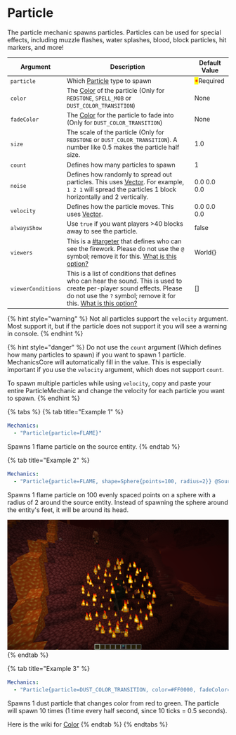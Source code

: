 # Particle

The particle mechanic spawns particles. Particles can be used for special effects, including muzzle flashes, water splashes, blood, block particles, hit markers, and more!

| Argument           | Description                                                                                                                                                                                                                   | Default Value                              |
| ------------------ | ----------------------------------------------------------------------------------------------------------------------------------------------------------------------------------------------------------------------------- | ------------------------------------------ |
| `particle`         | Which [Particle](http://127.0.0.1:5000/s/IIUkVnlH40vVBzLhWWQ8/references#particle "mention") type to spawn                                                                                                                    | <mark style="color:red;">\*</mark>Required |
| `color`            | The [Color](http://127.0.0.1:5000/s/IIUkVnlH40vVBzLhWWQ8/ "mention") of the particle (Only for `REDSTONE`, `SPELL_MOB` or `DUST_COLOR_TRANSITION`)                                                                            | None                                       |
| `fadeColor`        | The [Color](http://127.0.0.1:5000/s/IIUkVnlH40vVBzLhWWQ8/ "mention") for the particle to fade into (Only for `DUST_COLOR_TRANSITION`)                                                                                         | None                                       |
| `size`             | The scale of the particle (Only for `REDSTONE` or `DUST_COLOR_TRANSITION`). A number like 0.5 makes the particle half size.                                                                                                   | 1.0                                        |
| `count`            | Defines how many particles to spawn                                                                                                                                                                                           | 1                                          |
| `noise`            | Defines how randomly to spread out particles. This uses [Vector](http://127.0.0.1:5000/s/IIUkVnlH40vVBzLhWWQ8/vector "mention"). For example, `1 2 1` will spread the particles 1 block horizontally and 2 vertically.        | 0.0 0.0 0.0                                |
| `velocity`         | Defines how the particle moves. This uses [Vector](http://127.0.0.1:5000/s/IIUkVnlH40vVBzLhWWQ8/vector "mention").                                                                                                            | 0.0 0.0 0.0                                |
| `alwaysShow`       | Use `true` if you want players >40 blocks away to see the particle.                                                                                                                                                           | false                                      |
| `viewers`          | This is a [#targeter](../#targeter "mention") that defines who can see the firework. Please do not use the `@` symbol; remove it for this. [What is this option?](https://youtu.be/pFsVM4fQNHo)                               | World{}                                    |
| `viewerConditions` | This is a list of conditions that defines who can hear the sound. This is used to create per-player sound effects. Please do not use the `?` symbol; remove it for this. [What is this option?](https://youtu.be/pFsVM4fQNHo) | \[]                                        |

{% hint style="warning" %}
Not all particles support the `velocity` argument. Most support it, but if the particle does not support it you will see a warning in console.&#x20;
{% endhint %}

{% hint style="danger" %}
Do not use the `count` argument (Which defines how many particles to spawn) if you want to spawn 1 particle. MechanicsCore will automatically fill in the value. This is especially important if you use the `velocity` argument, which does not support `count`.&#x20;

To spawn multiple particles while using `velocity`, copy and paste your entire ParticleMechanic and change the velocity for each particle you want to spawn.&#x20;
{% endhint %}

{% tabs %}
{% tab title="Example 1" %}
```yaml
Mechanics:
  - "Particle{particle=FLAME}"
```

&#x20;Spawns 1 flame particle on the source entity.&#x20;
{% endtab %}

{% tab title="Example 2" %}
```yaml
Mechanics:
  - "Particle{particle=FLAME, shape=Sphere{points=100, radius=2}} @Source{eye=true}"
```

Spawns 1 flame particle on 100 evenly spaced points on a sphere with a radius of 2 around the source entity. Instead of spawning the sphere around the entity's feet, it will be around its head.&#x20;

![](<../.gitbook/assets/image (3).png>)
{% endtab %}

{% tab title="Example 3" %}
```yaml
Mechanics:
  - "Particle{particle=DUST_COLOR_TRANSITION, color=#FF0000, fadeColor=#00FF00, repeatAmount=10, repeatInterval=10} @Target{}"
```

Spawns 1 dust particle that changes color from red to green. The particle will spawn 10 times (1 time every half second, since 10 ticks = 0.5 seconds).&#x20;

Here is the wiki for [Color](http://127.0.0.1:5000/s/IIUkVnlH40vVBzLhWWQ8/ "mention")
{% endtab %}
{% endtabs %}



